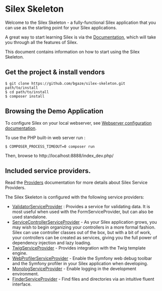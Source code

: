 # Silex Skeleton

Welcome to the Silex Skeleton - a fully-functional Silex application that you
can use as the starting point for your Silex applications.

A great way to start learning Silex is via the [Documentation][Documentation], which will
take you through all the features of Silex.

This document contains information on how to start using the Silex Skeleton.

## Get the project & install vendors

    $ git clone https://github.com/bgaze/silex-skeleton.git path/to/install
    $ cd path/to/install
    $ composer install

## Browsing the Demo Application

To configure Silex on your local webserver, see [Webserver configuration documentation][Webserver].

To use the PHP built-in web server run :

    $ COMPOSER_PROCESS_TIMEOUT=0 composer run

Then, browse to http://localhost:8888/index_dev.php/

## Included service providers.

Read the [Providers][Providers] documentation for more details about Silex Service Providers.

The Silex Skeleton is configured with the following service providers:

* [ValidatorServiceProvider][ValidatorServiceProvider] : Provides a service for validating data. It is
  most useful when used with the FormServiceProvider, but can also be used
  standalone.
* [ServiceControllerServiceProvider][ServiceControllerServiceProvider] - As your Silex application grows, you
  may wish to begin organizing your controllers in a more formal fashion.
  Silex can use controller classes out of the box, but with a bit of work,
  your controllers can be created as services, giving you the full power of
  dependency injection and lazy loading.
* [TwigServiceProvider][TwigServiceProvider] - Provides integration with the Twig template engine.
* [WebProfilerServiceProvider][WebProfilerServiceProvider] - Enable the Symfony web debug toolbar and
  the Symfony profiler in your Silex application when developing.
* [MonologServiceProvider][MonologServiceProvider] - Enable logging in the development environment.
* [FinderServiceProvider][FinderServiceProvider] - Find files and directories via an intuitive fluent interface.

[Webserver]: https://silex.symfony.com/doc/2.0/web_servers.html
[Documentation]: http://silex.sensiolabs.org/documentation
[Providers]: http://silex.sensiolabs.org/doc/providers.html
[ValidatorServiceProvider]: http://silex.sensiolabs.org/doc/master/providers/validator.html
[ServiceControllerServiceProvider]: http://silex.sensiolabs.org/doc/master/providers/service_controller.html
[TwigServiceProvider]: http://silex.sensiolabs.org/doc/master/providers/twig.html
[WebProfilerServiceProvider]: http://github.com/silexphp/Silex-WebProfiler
[MonologServiceProvider]: http://silex.sensiolabs.org/doc/master/providers/monolog.html
[FinderServiceProvider]: https://github.com/bgaze/silex-finder-provider